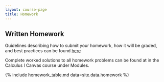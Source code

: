 ```yaml
---
layout: course-page
title: Homework
---
```


## Written Homework 


Guidelines describing how to submit your homework, how it will be graded, and best practices can be found  [here](assets/homework/wrh-guidelines.pdf)

Complete worked solutions to all homework problems can be found at in the Calculus I Canvas course under Modules.

{% include homework_table.md  data=site.data.homework %}
